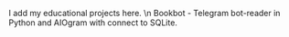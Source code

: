 I add my educational projects here. \n
Bookbot - Telegram bot-reader in Python and AIOgram with connect to SQLite.

